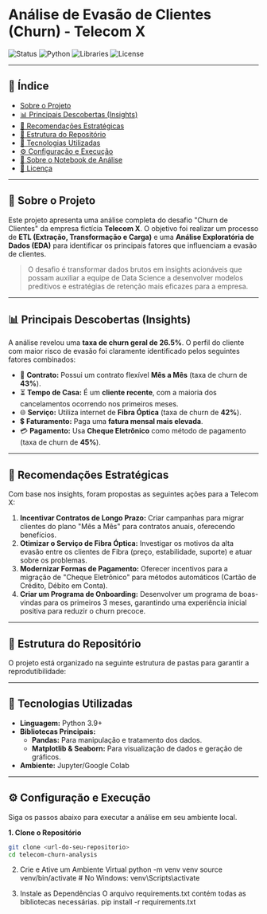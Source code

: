 # Análise de Evasão de Clientes (Churn) - Telecom X

![Status](https://img.shields.io/badge/status-conclu%C3%ADdo-green)
![Python](https://img.shields.io/badge/Python-3.9%2B-blue)
![Libraries](https://img.shields.io/badge/Bibliotecas-Pandas%20%7C%20Seaborn-orange)
![License](https://img.shields.io/badge/Licen%C3%A7a-MIT-lightgrey)

---

## 📜 Índice

* [Sobre o Projeto](#-sobre-o-projeto)
* [📊 Principais Descobertas (Insights)](#-principais-descobertas-insights)
* [🎯 Recomendações Estratégicas](#-recomendações-estratégicas)
* [📂 Estrutura do Repositório](#-estrutura-do-repositório)
* [🚀 Tecnologias Utilizadas](#-tecnologias-utilizadas)
* [⚙️ Configuração e Execução](#️-configuração-e-execução)
* [📓 Sobre o Notebook de Análise](#-sobre-o-notebook-de-análise)
* [📝 Licença](#-licença)

---

## 🎯 Sobre o Projeto

Este projeto apresenta uma análise completa do desafio "Churn de Clientes" da empresa fictícia **Telecom X**. O objetivo foi realizar um processo de **ETL (Extração, Transformação e Carga)** e uma **Análise Exploratória de Dados (EDA)** para identificar os principais fatores que influenciam a evasão de clientes.

> O desafio é transformar dados brutos em insights acionáveis que possam auxiliar a equipe de Data Science a desenvolver modelos preditivos e estratégias de retenção mais eficazes para a empresa.

---

## 📊 Principais Descobertas (Insights)

A análise revelou uma **taxa de churn geral de 26.5%**. O perfil do cliente com maior risco de evasão foi claramente identificado pelos seguintes fatores combinados:

* 📝 **Contrato:** Possui um contrato flexível **Mês a Mês** (taxa de churn de **43%**).
* ⏳ **Tempo de Casa:** É um **cliente recente**, com a maioria dos cancelamentos ocorrendo nos primeiros meses.
* 🌐 **Serviço:** Utiliza internet de **Fibra Óptica** (taxa de churn de **42%**).
* 💲 **Faturamento:** Paga uma **fatura mensal mais elevada**.
* 💳 **Pagamento:** Usa **Cheque Eletrônico** como método de pagamento (taxa de churn de **45%**).

---

## 🎯 Recomendações Estratégicas

Com base nos insights, foram propostas as seguintes ações para a Telecom X:

1.  **Incentivar Contratos de Longo Prazo:** Criar campanhas para migrar clientes do plano "Mês a Mês" para contratos anuais, oferecendo benefícios.
2.  **Otimizar o Serviço de Fibra Óptica:** Investigar os motivos da alta evasão entre os clientes de Fibra (preço, estabilidade, suporte) e atuar sobre os problemas.
3.  **Modernizar Formas de Pagamento:** Oferecer incentivos para a migração de "Cheque Eletrônico" para métodos automáticos (Cartão de Crédito, Débito em Conta).
4.  **Criar um Programa de Onboarding:** Desenvolver um programa de boas-vindas para os primeiros 3 meses, garantindo uma experiência inicial positiva para reduzir o churn precoce.

---

## 📂 Estrutura do Repositório

O projeto está organizado na seguinte estrutura de pastas para garantir a reprodutibilidade:


---

## 🚀 Tecnologias Utilizadas

* **Linguagem:** Python 3.9+
* **Bibliotecas Principais:**
    * **Pandas:** Para manipulação e tratamento dos dados.
    * **Matplotlib & Seaborn:** Para visualização de dados e geração de gráficos.
* **Ambiente:** Jupyter/Google Colab

---

## ⚙️ Configuração e Execução

Siga os passos abaixo para executar a análise em seu ambiente local.

**1. Clone o Repositório**
```bash
git clone <url-do-seu-repositorio>
cd telecom-churn-analysis
```
2. Crie e Ative um Ambiente Virtual
python -m venv venv
source venv/bin/activate  # No Windows: venv\Scripts\activate

3. Instale as Dependências
O arquivo requirements.txt contém todas as bibliotecas necessárias.
pip install -r requirements.txt
